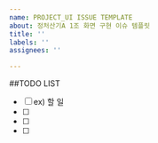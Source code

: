 ```yaml
---
name: PROJECT_UI ISSUE TEMPLATE
about: 정처산기A 1조 화면 구현 이슈 템플릿
title: ''
labels: ''
assignees: ''

---
```


##TODO LIST
- [ ] ex) 할 일
- [ ] 
- [ ] 
- [ ]
